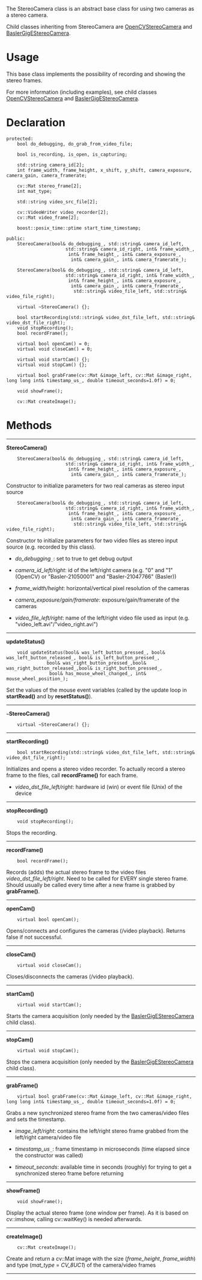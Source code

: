 The StereoCamera class is an abstract base class for using two cameras as a stereo camera.

Child classes inheriting from StereoCamera are [OpenCVStereoCamera](ClassOpenCVStereoCamera.md) and [BaslerGigEStereoCamera](ClassBaslerGigEStereoCamera.md).

# Usage #

This base class implements the possibility of recording and showing the stereo frames.

For more information (including examples), see child classes [OpenCVStereoCamera](ClassOpenCVStereoCamera.md) and [BaslerGigEStereoCamera](ClassBaslerGigEStereoCamera.md).

# Declaration #

```
protected:
	bool do_debugging, do_grab_from_video_file;

	bool is_recording, is_open, is_capturing;

	std::string camera_id[2];
	int frame_width, frame_height, x_shift, y_shift, camera_exposure, camera_gain, camera_framerate;

	cv::Mat stereo_frame[2];
	int mat_type;

	std::string video_src_file[2];

	cv::VideoWriter video_recorder[2];
	cv::Mat video_frame[2];

	boost::posix_time::ptime start_time_timestamp;

public:
	StereoCamera(bool& do_debugging_, std::string& camera_id_left,
                      std::string& camera_id_right, int& frame_width_,
                       int& frame_height_, int& camera_exposure_, 
                        int& camera_gain_, int& camera_framerate_);

	StereoCamera(bool& do_debugging_, std::string& camera_id_left,
                      std::string& camera_id_right, int& frame_width_,
                       int& frame_height_, int& camera_exposure_,
                        int& camera_gain_, int& camera_framerate_,
                         std::string& video_file_left, std::string& video_file_right);

	virtual ~StereoCamera() {};

	bool startRecording(std::string& video_dst_file_left, std::string& video_dst_file_right);
	void stopRecording();
	bool recordFrame();

	virtual bool openCam() = 0;
	virtual void closeCam() = 0;

	virtual void startCam() {};
	virtual void stopCam() {};

	virtual bool grabFrame(cv::Mat &image_left, cv::Mat &image_right, long long int& timestamp_us_, double timeout_seconds=1.0f) = 0;

	void showFrame();

	cv::Mat createImage();
```

# Methods #

---

**StereoCamera()**
```
	StereoCamera(bool& do_debugging_, std::string& camera_id_left,
                      std::string& camera_id_right, int& frame_width_,
                       int& frame_height_, int& camera_exposure_, 
                        int& camera_gain_, int& camera_framerate_);
```
Constructor to initialize parameters for two real cameras as stereo input source
```
	StereoCamera(bool& do_debugging_, std::string& camera_id_left,
                      std::string& camera_id_right, int& frame_width_,
                       int& frame_height_, int& camera_exposure_,
                        int& camera_gain_, int& camera_framerate_,
                         std::string& video_file_left, std::string& video_file_right);
```
Constructor to initialize parameters for two video files as stereo input source (e.g. recorded by this class).

  * _do_debugging`_`_: set to true to get debug output

  * _camera_id_left/right_: id of the left/right camera (e.g. "0" and "1" (OpenCV) or "Basler-21050001" and "Basler-21047766" (Basler))

  * _frame_width/height_: horizontal/vertical pixel resolution of the cameras

  * _camera_exposure/gain/framerate_: exposure/gain/framerate of the cameras

  * _video_file_left/right_: name of the left/right video file used as input (e.g.  "video\_left.avi"/"video\_right.avi")

---

**updateStatus()**
```
	void updateStatus(bool& was_left_button_pressed_, bool& was_left_button_released_, bool& is_left_button_pressed_,
			   bool& was_right_button_pressed_,bool& was_right_button_released_,bool& is_right_button_pressed_,
			    bool& has_mouse_wheel_changed_, int& mouse_wheel_position_);
```
Set the values of the mouse event variables (called by the update loop in **startRead()** and by **resetStatus()**).

---

**`~`StereoCamera()**
```
	virtual ~StereoCamera() {};
```

---

**startRecording()**
```
	bool startRecording(std::string& video_dst_file_left, std::string& video_dst_file_right);
```
Initializes and opens a stereo video recorder. To actually record a stereo frame to the files, call **recordFrame()** for each frame.

  * _video_dst_file_left/right_: hardware id (win) or event file (Unix) of the device

---

**stopRecording()**
```
	void stopRecording();
```
Stops the recording.

---

**recordFrame()**
```
	bool recordFrame();
```
Records (adds) the actual stereo frame to the video files _video_dst_file_left/right_. Need to be called for EVERY single stereo frame. Should usually be called every time after a new frame is grabbed by **grabFrame()**.

---

**openCam()**
```
	virtual bool openCam();
```
Opens/connects and configures the cameras (/video playback). Returns false if not successful.

---

**closeCam()**
```
	virtual void closeCam();
```
Closes/disconnects the cameras (/video playback).

---

**startCam()**
```
	virtual void startCam();
```
Starts the camera acquisition (only needed by the [BaslerGigEStereoCamera](ClassBaslerGigEStereoCamera.md) child class).

---

**stopCam()**
```
	virtual void stopCam();
```
Stops the camera acquisition (only needed by the [BaslerGigEStereoCamera](ClassBaslerGigEStereoCamera.md) child class).

---

**grabFrame()**
```
	virtual bool grabFrame(cv::Mat &image_left, cv::Mat &image_right, long long int& timestamp_us_, double timeout_seconds=1.0f) = 0;

```
Grabs a new synchronized stereo frame from the two cameras/video files and sets the timestamp.

  * _image_left/right_: contains the left/right stereo frame grabbed from the left/right camera/video file

  * _timestamp_us`_`_: frame timestamp in microseconds (time elapsed since the constructor was called)

  * _timeout_seconds_: available time in seconds (roughly) for trying to get a synchronized stereo frame before returning

---

**showFrame()**
```
	void showFrame();
```
Display the actual stereo frame (one window per frame). As it is based on cv::imshow, calling cv::waitKey() is needed afterwards.

---

**createImage()**
```
	cv::Mat createImage();
```
Create and return a cv::Mat image with the size (_frame_height_, _frame_width_) and type (_mat_type_ = _CV_8UC1_) of the camera/video frames

---
